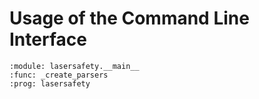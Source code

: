 # Usage of the Command Line Interface

```{sphinx_argparse_cli}
:module: lasersafety.__main__
:func: _create_parsers
:prog: lasersafety
```
